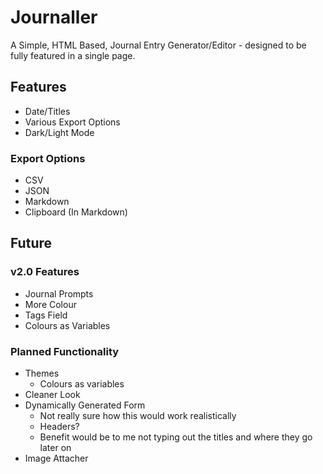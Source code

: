 # Journaller

A Simple, HTML Based, Journal Entry Generator/Editor - designed to be fully featured in a single page.

## Features
- Date/Titles
- Various Export Options
- Dark/Light Mode

### Export Options
- CSV
- JSON
- Markdown
- Clipboard (In Markdown)

## Future
### v2.0 Features
- Journal Prompts
- More Colour
- Tags Field
- Colours as Variables

### Planned Functionality
- Themes
    - Colours as variables
- Cleaner Look
- Dynamically Generated Form
    - Not really sure how this would work realistically
    - Headers?
    - Benefit would be to me not typing out the titles and where they go later on
- Image Attacher
